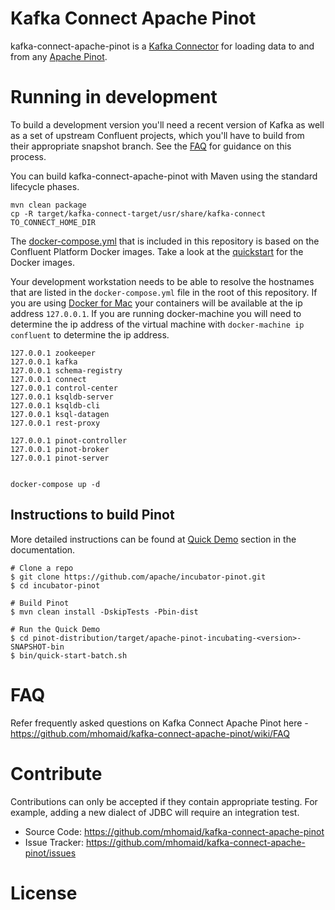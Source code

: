 # Kafka Connect Apache Pinot

kafka-connect-apache-pinot is a [Kafka Connector](http://kafka.apache.org/documentation.html#connect)
for loading data to and from any [Apache Pinot](https://pinot.apache.org/).

# Running in development
To build a development version you'll need a recent version of Kafka as well as a set of upstream Confluent projects, 
which you'll have to build from their appropriate snapshot branch. See the [FAQ](https://github.com/mhomaid/kafka-connect-apache-pinot/wiki/FAQ)
for guidance on this process.

You can build kafka-connect-apache-pinot with Maven using the standard lifecycle phases.

```
mvn clean package
cp -R target/kafka-connect-target/usr/share/kafka-connect  TO_CONNECT_HOME_DIR
```
The [docker-compose.yml](docker/kafka/docker-compose.yml) that is included in this repository is based on the Confluent Platform Docker
images. Take a look at the [quickstart](http://docs.confluent.io/current/cp-docker-images/docs/quickstart.html#getting-started-with-docker-client)
for the Docker images. 

Your development workstation needs to be able to resolve the hostnames that are listed in the `docker-compose.yml` 
file in the root of this repository. If you are using [Docker for Mac](https://docs.docker.com/v17.12/docker-for-mac/install/)
your containers will be available at the ip address `127.0.0.1`. If you are running docker-machine
you will need to determine the ip address of the virtual machine with `docker-machine ip confluent`
to determine the ip address.

```
127.0.0.1 zookeeper
127.0.0.1 kafka
127.0.0.1 schema-registry
127.0.0.1 connect
127.0.0.1 control-center
127.0.0.1 ksqldb-server
127.0.0.1 ksqldb-cli
127.0.0.1 ksql-datagen
127.0.0.1 rest-proxy

127.0.0.1 pinot-controller
127.0.0.1 pinot-broker
127.0.0.1 pinot-server


docker-compose up -d
```
## Instructions to build Pinot
More detailed instructions can be found at [Quick Demo](https://docs.pinot.apache.org/getting-started) section in the documentation.
```
# Clone a repo
$ git clone https://github.com/apache/incubator-pinot.git
$ cd incubator-pinot

# Build Pinot
$ mvn clean install -DskipTests -Pbin-dist

# Run the Quick Demo
$ cd pinot-distribution/target/apache-pinot-incubating-<version>-SNAPSHOT-bin
$ bin/quick-start-batch.sh
```


# FAQ

Refer frequently asked questions on Kafka Connect Apache Pinot here -
https://github.com/mhomaid/kafka-connect-apache-pinot/wiki/FAQ

# Contribute

Contributions can only be accepted if they contain appropriate testing. For example, adding a new dialect of JDBC will require an integration test.

- Source Code: https://github.com/mhomaid/kafka-connect-apache-pinot
- Issue Tracker: https://github.com/mhomaid/kafka-connect-apache-pinot/issues

# License
